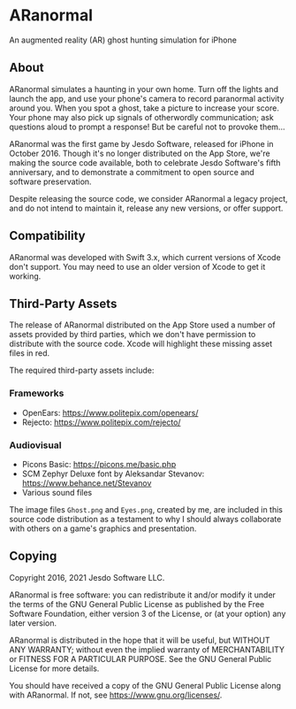 # ARanormal

An augmented reality (AR) ghost hunting simulation for iPhone

## About

ARanormal simulates a haunting in your own home. Turn off the lights and launch the app, and use your phone's camera to record paranormal activity around you. When you spot a ghost, take a picture to increase your score. Your phone may also pick up signals of otherwordly communication; ask questions aloud to prompt a response! But be careful not to provoke them...

ARanormal was the first game by Jesdo Software, released for iPhone in October 2016. Though it's no longer distributed on the App Store, we're making the source code available, both to celebrate Jesdo Software's fifth anniversary, and to demonstrate a commitment to open source and software preservation.

Despite releasing the source code, we consider ARanormal a legacy project, and do not intend to maintain it, release any new versions, or offer support.

## Compatibility

ARanormal was developed with Swift 3.x, which current versions of Xcode don't support. You may need to use an older version of Xcode to get it working.

## Third-Party Assets

The release of ARanormal distributed on the App Store used a number of assets provided by third parties, which we don't have permission to distribute with the source code. Xcode will highlight these missing asset files in red.

The required third-party assets include:

### Frameworks

- OpenEars: https://www.politepix.com/openears/
- Rejecto: https://www.politepix.com/rejecto/

### Audiovisual

- Picons Basic: https://picons.me/basic.php
- SCM Zephyr Deluxe font by Aleksandar Stevanov: https://www.behance.net/Stevanov
- Various sound files

The image files `Ghost.png` and `Eyes.png`, created by me, are included in this source code distribution as a testament to why I should always collaborate with others on a game's graphics and presentation.

## Copying

Copyright 2016, 2021 Jesdo Software LLC.

ARanormal is free software: you can redistribute it and/or modify it under the terms of the GNU General Public License as published by the Free Software Foundation, either version 3 of the License, or (at your option) any later version.

ARanormal is distributed in the hope that it will be useful, but WITHOUT ANY WARRANTY; without even the implied warranty of MERCHANTABILITY or FITNESS FOR A PARTICULAR PURPOSE. See the GNU General Public License for more details.

You should have received a copy of the GNU General Public License along with ARanormal. If not, see <https://www.gnu.org/licenses/>.
